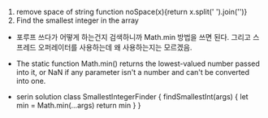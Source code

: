 1. remove space of string
   function noSpace(x){return x.split(' ').join('')}
2. Find the smallest integer in the array

- 포루프 쓰다가 어떻게 하는건지 검색하니까 Math.min 방법을 쓰면 된다.
  그리고 스프레드 오퍼레이터를 사용하는데 왜 사용하는지는 모르겠음.
- The static function Math.min() returns the lowest-valued number passed into it, or NaN if any parameter isn't a number and can't be converted into one.

- serin solution
  class SmallestIntegerFinder {
  findSmallestInt(args) {
  let min = Math.min(...args)
  return min
  }
  }
